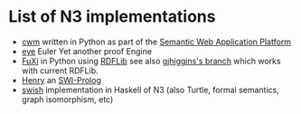 List of N3 implementations
==========================

* [cwm](https://www.w3.org/2000/10/swap/doc/cwm.html) written in Python
  as part of the [Semantic Web Application Platform](https://www.w3.org/2000/10/swap/) 
* [eye](https://github.com/josd/eye) Euler Yet another proof Engine
* [FuXi](https://github.com/RDFLib/FuXi) in Python using [RDFLib](https://github.com/RDFLib/rdflib)
  see also [gjhiggins's branch](https://github.com/gjhiggins/FuXi) which works with current RDFLib.
* [Henry](https://github.com/moustaki/henry) an [SWI-Prolog](http://swi-prolog.org/)
* [swish](http://hackage.haskell.org/package/swish) implementation in Haskell of N3 (also Turtle,
  formal semantics, graph isomorphism, etc)
